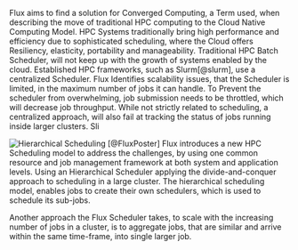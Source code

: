 Flux aims to find a solution for Converged Computing, a Term used, when describing the move of traditional HPC computing to the Cloud Native Computing Model. HPC Systems traditionally bring high performance and efficiency due to sophisticated scheduling, where the Cloud offers Resiliency, elasticity, portability and manageability. Traditional HPC Batch Scheduler, will not keep up with the growth of systems enabled by the cloud. 
Established HPC frameworks, such as Slurm[@slurm], use a centralized Scheduler. Flux Identifies scalability issues, that the Scheduler is limited, in the maximum number of jobs it can handle. To Prevent the scheduler from overwhelming, job submission needs to be throttled, which will decrease job throughput. While not strictly related to scheduling, a centralized approach, will also fail at tracking the status of jobs running inside larger clusters. Sli

![Hierarchical Scheduling [@FluxPoster]](graphics/flux_hierarchical_scheduler.png)
Flux introduces a new HPC Scheduling model to address the challenges, by using one common resource and job management framework at both system and application levels. Using an Hierarchical Scheduler applying the divide-and-conquer approach to scheduling in a large cluster.
The hierarchical scheduling model, enables jobs to create their own schedulers, which is used to schedule its sub-jobs.

Another approach the Flux Scheduler takes, to scale with the increasing number of jobs in a cluster, is to aggregate jobs, that are similar and arrive within the same time-frame, into single larger job.